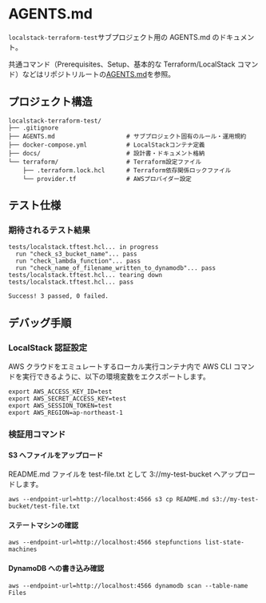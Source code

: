 # AGENTS.md

`localstack-terraform-test`サブプロジェクト用の AGENTS.md のドキュメント。

共通コマンド（Prerequisites、Setup、基本的な Terraform/LocalStack コマンド）などはリポジトリルートの[AGENTS.md](../AGENTS.md)を参照。

## プロジェクト構造

```
localstack-terraform-test/
├── .gitignore
├── AGENTS.md                    # サブプロジェクト固有のルール・運用規約
├── docker-compose.yml           # LocalStackコンテナ定義
├── docs/                        # 設計書・ドキュメント格納
└── terraform/                   # Terraform設定ファイル
    ├── .terraform.lock.hcl      # Terraform依存関係ロックファイル
    └── provider.tf              # AWSプロバイダー設定
```

## テスト仕様

### 期待されるテスト結果

```shell
tests/localstack.tftest.hcl... in progress
  run "check_s3_bucket_name"... pass
  run "check_lambda_function"... pass
  run "check_name_of_filename_written_to_dynamodb"... pass
tests/localstack.tftest.hcl... tearing down
tests/localstack.tftest.hcl... pass

Success! 3 passed, 0 failed.
```

## デバッグ手順

### LocalStack 認証設定

AWS クラウドをエミュレートするローカル実行コンテナ内で AWS CLI コマンドを実行できるように、以下の環境変数をエクスポートします。

```shell
export AWS_ACCESS_KEY_ID=test
export AWS_SECRET_ACCESS_KEY=test
export AWS_SESSION_TOKEN=test
export AWS_REGION=ap-northeast-1
```

### 検証用コマンド

#### S3 へファイルをアップロード

README.md ファイルを test-file.txt として 3://my-test-bucket へアップロードします。

```shell
aws --endpoint-url=http://localhost:4566 s3 cp README.md s3://my-test-bucket/test-file.txt
```

#### ステートマシンの確認

```shell
aws --endpoint-url=http://localhost:4566 stepfunctions list-state-machines
```

#### DynamoDB への書き込み確認

```shell
aws --endpoint-url=http://localhost:4566 dynamodb scan --table-name Files
```
